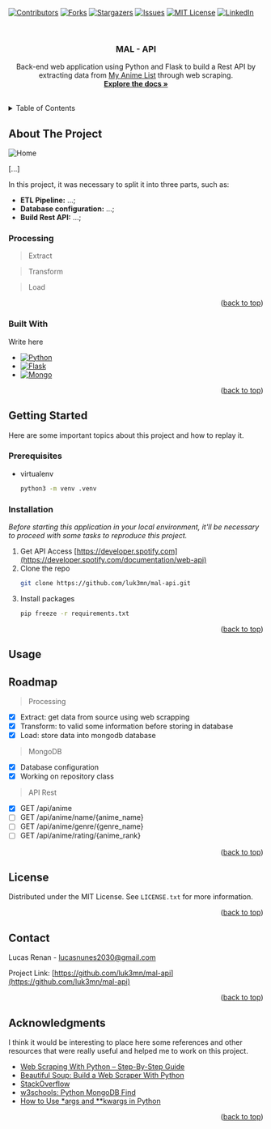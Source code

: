 <a name="mal-api"></a>

[![Contributors][contributors-shield]][contributors-url]
[![Forks][forks-shield]][forks-url]
[![Stargazers][stars-shield]][stars-url]
[![Issues][issues-shield]][issues-url]
[![MIT License][license-shield]][license-url]
[![LinkedIn][linkedin-shield]][linkedin-url]



<!-- PROJECT LOGO -->
<br />
<div align="center">
  <a href="https://github.com/luk3mn/mal-api">
    <!-- <img src="https://pipedream.com/s.v0/app_mqeh75/logo/orig" alt="Logo" width="80" height="80"> -->
  </a>

  <h3 align="center">MAL - API</h3>

  <p align="center">
    Back-end web application using Python and Flask to build a Rest API by extracting data from <a href='https://myanimelist.net/'>My Anime List</a> through web scraping.
    <br />
    <a href="https://github.com/luk3mn/mal-api/README.md"><strong>Explore the docs »</strong></a>
    <br />
    <br />
  </p>
</div>



<!-- TABLE OF CONTENTS -->
<details>
  <summary>Table of Contents</summary>
  <ol>
    <li>
      <a href="#about-the-project">About The Project</a>
      <ul>
        <li><a href="#built-with">Built With</a></li>
      </ul>
    </li>
    <li>
      <a href="#getting-started">Getting Started</a>
      <ul>
        <li><a href="#prerequisites">Prerequisites</a></li>
        <li><a href="#installation">Installation</a></li>
      </ul>
    </li>
    <li><a href="#usage">Usage</a></li>
    <li><a href="#roadmap">Roadmap</a></li>
    <li><a href="#license">License</a></li>
    <li><a href="#contact">Contact</a></li>
    <li><a href="#acknowledgments">Acknowledgments</a></li>
  </ol>
</details>



<!-- ABOUT THE PROJECT -->
## About The Project
![Home](src/assets/diagram.png)


<p align="justify">
  [...] 

  In this project, it was necessary to split it into three parts, such as: 
  - **ETL Pipeline:** ...;
  - **Database configuration:** ...;
  - **Build Rest API:** ...;
</p> 

### Processing

> Extract

> Transform

> Load



<p align="right">(<a href="#mal-api">back to top</a>)</p>



### Built With

Write here

* [![Python][Python]][Python-url]
* [![Flask][Flask]][Flask-url]
* [![Mongo][Mongo]][Mongo-url]
<!-- * [![Pandas][Pandas]][Pandas-url] -->

<p align="right">(<a href="#mal-api">back to top</a>)</p>



<!-- GETTING STARTED -->
## Getting Started

Here are some important topics about this project and how to replay it.

### Prerequisites

* virtualenv
  ```sh
  python3 -m venv .venv
  ```

### Installation

_Before starting this application in your local environment, it'll be necessary to proceed with some tasks to reproduce this project._

1. Get API Access [https://developer.spotify.com](https://developer.spotify.com/documentation/web-api)
2. Clone the repo
   ```sh
   git clone https://github.com/luk3mn/mal-api.git
   ```
3. Install packages
   ```sh
   pip freeze -r requirements.txt
   ```

<p align="right">(<a href="#mal-api">back to top</a>)</p>



<!-- USAGE EXAMPLES -->
## Usage


<!-- ROADMAP -->
## Roadmap

> Processing
- [x] Extract: get data from source using web scrapping
- [x] Transform: to valid some information before storing in database
- [x] Load: store data into mongodb database

> MongoDB
- [x] Database configuration
- [x] Working on repository class

> API Rest
- [x] GET /api/anime
- [ ] GET /api/anime/name/{anime_name}
- [ ] GET /api/anime/genre/{genre_name}
- [ ] GET /api/anime/rating/{anime_rank}

<p align="right">(<a href="#mal-api">back to top</a>)</p>



<!-- LICENSE -->
## License

Distributed under the MIT License. See `LICENSE.txt` for more information.

<p align="right">(<a href="#mal-api">back to top</a>)</p>



<!-- CONTACT -->
## Contact

Lucas Renan - lucasnunes2030@gmail.com

Project Link: [https://github.com/luk3mn/mal-api](https://github.com/luk3mn/mal-api)

<p align="right">(<a href="#mal-api">back to top</a>)</p>


<!-- ACKNOWLEDGMENTS -->
## Acknowledgments

I think it would be interesting to place here some references and other resources that were really useful and helped me to work on this project.
* [Web Scraping With Python – Step-By-Step Guide](https://brightdata.com/blog/how-tos/web-scraping-with-python)
* [Beautiful Soup: Build a Web Scraper With Python](https://realpython.com/beautiful-soup-web-scraper-python/)
* [StackOverflow](https://stackoverflow.com/questions/25589113/how-to-select-a-single-field-for-all-documents-in-a-mongodb-collection)
* [w3schools: Python MongoDB Find](https://www.w3schools.com/python/python_mongodb_find.asp)
* [How to Use *args and **kwargs in Python](https://www.freecodecamp.org/news/args-and-kwargs-in-python/)

<p align="right">(<a href="#mal-api">back to top</a>)</p>



<!-- MARKDOWN LINKS & IMAGES -->
<!-- https://www.markdownguide.org/basic-syntax/#reference-style-links -->
[contributors-shield]: https://img.shields.io/github/contributors/luk3mn/mal-api.svg?style=for-the-badge
[contributors-url]: https://github.com/luk3mn/mal-api/graphs/contributors
[issues-shield]: https://img.shields.io/github/issues/luk3mn/mal-api.svg?style=for-the-badge
[issues-url]: https://github.com/luk3mn/mal-api/issues
[forks-shield]: https://img.shields.io/github/forks/luk3mn/mal-api.svg?style=for-the-badge
[forks-url]: https://github.com/luk3mn/mal-api/network/members
[stars-shield]: https://img.shields.io/github/stars/luk3mn/mal-api.svg?style=for-the-badge
[stars-url]: https://github.com/luk3mn/mal-api/stargazers
[license-shield]: https://img.shields.io/github/license/othneildrew/Best-README-Template.svg?style=for-the-badge
[license-url]: https://github.com/luk3mn/mal-api/blob/master/LICENSE
[linkedin-shield]: https://img.shields.io/badge/-LinkedIn-black.svg?style=for-the-badge&logo=linkedin&colorB=555
[linkedin-url]: https://www.linkedin.com/in/lucasmaues/
[general-code-screenshot]: assets/general-project.png

<!-- Stack Shields -->
[Python]: https://img.shields.io/badge/Python-3776AB?style=for-the-badge&logo=python&logoColor=ffffff
[Python-url]: https://www.python.org/
[Flask]: https://img.shields.io/badge/Flask-000000?style=for-the-badge&logo=flask&logoColor=ffffff
[Flask-url]: https://flask.palletsprojects.com/en/3.0.x/
[Mongo]: https://img.shields.io/badge/Mongodb-green?style=for-the-badge&logo=mongodb&logoColor=ffffff
[Mongo-url]: https://www.mongodb.com/docs/
<!-- [Pandas]: https://img.shields.io/badge/Pandas-150458?style=for-the-badge&logo=pandas&logoColor=ffffff
[Pandas-url]: https://pandas.pydata.org/ -->